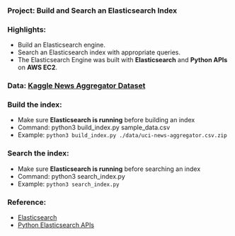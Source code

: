 ### Project: Build and Search an Elasticsearch Index 

### Highlights:

 - Build an Elasticsearch engine.
 - Search an Elasticsearch index with appropriate queries.
 - The Elasticsearch Engine was built with **Elasticsearch** and **Python APIs** on **AWS EC2**.

### Data: [Kaggle News Aggregator Dataset](https://www.kaggle.com/uciml/news-aggregator-dataset)

### Build the index:

 - Make sure **Elasticsearch is running** before building an index
 - Command: python3 build_index.py sample_data.csv
 - Example: ```python3 build_index.py ./data/uci-news-aggregator.csv.zip```

### Search the index:

 - Make sure **Elasticsearch is running** before searching an index
 - Command: python3 search_index.py
 - Example: ```python3 search_index.py```

### Reference:
 - [Elasticsearch](https://www.kaggle.com/uciml/news-aggregator-dataset)
 - [Python Elasticsearch APIs](http://elasticsearch-py.readthedocs.io/en/master/)
